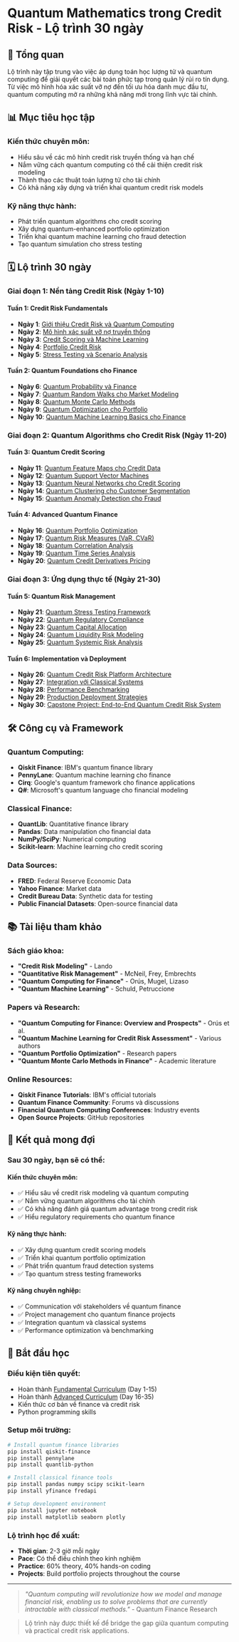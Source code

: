 # Quantum Mathematics trong Credit Risk - Lộ trình 30 ngày

## 🎯 Tổng quan

Lộ trình này tập trung vào việc áp dụng toán học lượng tử và quantum computing để giải quyết các bài toán phức tạp trong quản lý rủi ro tín dụng. Từ việc mô hình hóa xác suất vỡ nợ đến tối ưu hóa danh mục đầu tư, quantum computing mở ra những khả năng mới trong lĩnh vực tài chính.

## 📊 Mục tiêu học tập

### **Kiến thức chuyên môn:**
- Hiểu sâu về các mô hình credit risk truyền thống và hạn chế
- Nắm vững cách quantum computing có thể cải thiện credit risk modeling
- Thành thạo các thuật toán lượng tử cho tài chính
- Có khả năng xây dựng và triển khai quantum credit risk models

### **Kỹ năng thực hành:**
- Phát triển quantum algorithms cho credit scoring
- Xây dựng quantum-enhanced portfolio optimization
- Triển khai quantum machine learning cho fraud detection
- Tạo quantum simulation cho stress testing

## 🗓️ Lộ trình 30 ngày

### **Giai đoạn 1: Nền tảng Credit Risk (Ngày 1-10)**

#### **Tuần 1: Credit Risk Fundamentals**
- **Ngày 1**: [Giới thiệu Credit Risk và Quantum Computing](Day1.md)
- **Ngày 2**: [Mô hình xác suất vỡ nợ truyền thống](Day2.md)
- **Ngày 3**: [Credit Scoring và Machine Learning](Day3.md)
- **Ngày 4**: [Portfolio Credit Risk](Day4.md)
- **Ngày 5**: [Stress Testing và Scenario Analysis](Day5.md)

#### **Tuần 2: Quantum Foundations cho Finance**
- **Ngày 6**: [Quantum Probability và Finance](Day6.md)
- **Ngày 7**: [Quantum Random Walks cho Market Modeling](Day7.md)
- **Ngày 8**: [Quantum Monte Carlo Methods](Day8.md)
- **Ngày 9**: [Quantum Optimization cho Portfolio](Day9.md)
- **Ngày 10**: [Quantum Machine Learning Basics cho Finance](Day10.md)

### **Giai đoạn 2: Quantum Algorithms cho Credit Risk (Ngày 11-20)**

#### **Tuần 3: Quantum Credit Scoring**
- **Ngày 11**: [Quantum Feature Maps cho Credit Data](Day11.md)
- **Ngày 12**: [Quantum Support Vector Machines](Day12.md)
- **Ngày 13**: [Quantum Neural Networks cho Credit Scoring](Day13.md)
- **Ngày 14**: [Quantum Clustering cho Customer Segmentation](Day14.md)
- **Ngày 15**: [Quantum Anomaly Detection cho Fraud](Day15.md)

#### **Tuần 4: Advanced Quantum Finance**
- **Ngày 16**: [Quantum Portfolio Optimization](Day16.md)
- **Ngày 17**: [Quantum Risk Measures (VaR, CVaR)](Day17.md)
- **Ngày 18**: [Quantum Correlation Analysis](Day18.md)
- **Ngày 19**: [Quantum Time Series Analysis](Day19.md)
- **Ngày 20**: [Quantum Credit Derivatives Pricing](Day20.md)

### **Giai đoạn 3: Ứng dụng thực tế (Ngày 21-30)**

#### **Tuần 5: Quantum Risk Management**
- **Ngày 21**: [Quantum Stress Testing Framework](Day21.md)
- **Ngày 22**: [Quantum Regulatory Compliance](Day22.md)
- **Ngày 23**: [Quantum Capital Allocation](Day23.md)
- **Ngày 24**: [Quantum Liquidity Risk Modeling](Day24.md)
- **Ngày 25**: [Quantum Systemic Risk Analysis](Day25.md)

#### **Tuần 6: Implementation và Deployment**
- **Ngày 26**: [Quantum Credit Risk Platform Architecture](Day26.md)
- **Ngày 27**: [Integration với Classical Systems](Day27.md)
- **Ngày 28**: [Performance Benchmarking](Day28.md)
- **Ngày 29**: [Production Deployment Strategies](Day29.md)
- **Ngày 30**: [Capstone Project: End-to-End Quantum Credit Risk System](Day30.md)

## 🛠️ Công cụ và Framework

### **Quantum Computing:**
- **Qiskit Finance**: IBM's quantum finance library
- **PennyLane**: Quantum machine learning cho finance
- **Cirq**: Google's quantum framework cho finance applications
- **Q#**: Microsoft's quantum language cho financial modeling

### **Classical Finance:**
- **QuantLib**: Quantitative finance library
- **Pandas**: Data manipulation cho financial data
- **NumPy/SciPy**: Numerical computing
- **Scikit-learn**: Machine learning cho credit scoring

### **Data Sources:**
- **FRED**: Federal Reserve Economic Data
- **Yahoo Finance**: Market data
- **Credit Bureau Data**: Synthetic data for testing
- **Public Financial Datasets**: Open-source financial data

## 📚 Tài liệu tham khảo

### **Sách giáo khoa:**
- **"Credit Risk Modeling"** - Lando
- **"Quantitative Risk Management"** - McNeil, Frey, Embrechts
- **"Quantum Computing for Finance"** - Orús, Mugel, Lizaso
- **"Quantum Machine Learning"** - Schuld, Petruccione

### **Papers và Research:**
- **"Quantum Computing for Finance: Overview and Prospects"** - Orús et al.
- **"Quantum Machine Learning for Credit Risk Assessment"** - Various authors
- **"Quantum Portfolio Optimization"** - Research papers
- **"Quantum Monte Carlo Methods in Finance"** - Academic literature

### **Online Resources:**
- **Qiskit Finance Tutorials**: IBM's official tutorials
- **Quantum Finance Community**: Forums và discussions
- **Financial Quantum Computing Conferences**: Industry events
- **Open Source Projects**: GitHub repositories

## 🎯 Kết quả mong đợi

### **Sau 30 ngày, bạn sẽ có thể:**

#### **Kiến thức chuyên môn:**
- ✅ Hiểu sâu về credit risk modeling và quantum computing
- ✅ Nắm vững quantum algorithms cho tài chính
- ✅ Có khả năng đánh giá quantum advantage trong credit risk
- ✅ Hiểu regulatory requirements cho quantum finance

#### **Kỹ năng thực hành:**
- ✅ Xây dựng quantum credit scoring models
- ✅ Triển khai quantum portfolio optimization
- ✅ Phát triển quantum fraud detection systems
- ✅ Tạo quantum stress testing frameworks

#### **Kỹ năng chuyên nghiệp:**
- ✅ Communication với stakeholders về quantum finance
- ✅ Project management cho quantum finance projects
- ✅ Integration quantum và classical systems
- ✅ Performance optimization và benchmarking

## 🚀 Bắt đầu học

### **Điều kiện tiên quyết:**
- Hoàn thành [Fundamental Curriculum](../fundamental/Fundamental_Curriculum.md) (Day 1-15)
- Hoàn thành [Advanced Curriculum](../advanced/Advanced_Curriculum.md) (Day 16-35)
- Kiến thức cơ bản về finance và credit risk
- Python programming skills

### **Setup môi trường:**
```bash
# Install quantum finance libraries
pip install qiskit-finance
pip install pennylane
pip install quantlib-python

# Install classical finance tools
pip install pandas numpy scipy scikit-learn
pip install yfinance fredapi

# Setup development environment
pip install jupyter notebook
pip install matplotlib seaborn plotly
```

### **Lộ trình học đề xuất:**
- **Thời gian**: 2-3 giờ mỗi ngày
- **Pace**: Có thể điều chỉnh theo kinh nghiệm
- **Practice**: 60% theory, 40% hands-on coding
- **Projects**: Build portfolio projects throughout the course

---

> *"Quantum computing will revolutionize how we model and manage financial risk, enabling us to solve problems that are currently intractable with classical methods."* - Quantum Finance Research

> Lộ trình này được thiết kế để bridge the gap giữa quantum computing và practical credit risk applications. 